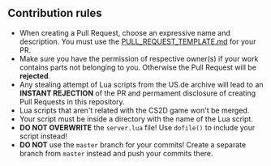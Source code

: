 ## Contribution rules
- When creating a Pull Request, choose an expressive name and description. You must use the [PULL_REQUEST_TEMPLATE.md](https://github.com/Fraizeraust/CS2D-Lua-Archive/blob/master/PULL_REQUEST_TEMPLATE.md) for your PR.
- Make sure you have the permission of respective owner(s) if your work contains parts not belonging to you. Otherwise the Pull Request will be **rejected**.
- Any stealing attempt of Lua scripts from the US.de archive will lead to an __**INSTANT REJECTION**__ of the PR and permament disclosure of creating Pull Requests in this repository.
- Lua scripts that aren't related with the CS2D game won't be merged.
- Your script must be inside a directory with the name of the Lua script.
- __**DO NOT OVERWRITE**__ the `server.lua` file! Use `dofile()` to include your script instead!
- __**DO NOT**__ use the `master` branch for your commits! Create a separate branch from `master` instead and push your commits there.
